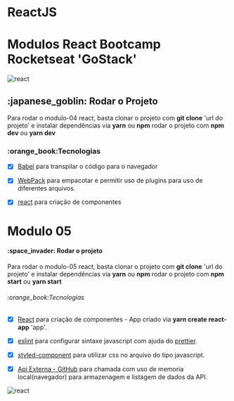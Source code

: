 # ReactJS

<h1>Modulos React Bootcamp Rocketseat 'GoStack'</h1>

![react](https://user-images.githubusercontent.com/54008916/106015579-6248c400-609d-11eb-82dd-54f89c96888e.png)

<h2> :japanese_goblin: Rodar o Projeto </h2>
<a align="center">Para rodar o modulo-04 react, basta clonar o projeto com <b>git clone</b> 'url do projeto' e instalar dependências via <b>yarn</b> ou <b>npm</b><a/>
  <a align="center">rodar o projeto com <b>npm dev</b> ou <b>yarn dev</b></a>  
  
<h3>:orange_book:Tecnologias</h3>

- [x] [Babel](https://babeljs.io/) para transpilar o código para o navegador

- [x] [WebPack](https://webpack.js.org/) para empacotar e permitir uso de plugins para uso de diferentes arquivos.

- [x] [react](https://pt-br.reactjs.org/) para criação de componentes 


<h1>Modulo 05</h1>

<h4>:space_invader: Rodar o projeto</h4>
  <a align="center">Para rodar o modulo-05 react, basta clonar o projeto com <b>git clone</b> 'url do projeto' e instalar dependências via <b>yarn</b> ou <b>npm</b> </a>
  <a align="center">rodar o projeto com <b>npm start</b> ou <b>yarn start</b> </a> 

  
<h6>:orange_book:Tecnologias</h6>

- [x] [React](https://pt-br.reactjs.org/) para criação de componentes - App criado via  <b><strong>yarn create  react-app</b></strong> 'app'. 

- [x] [eslint](https://eslint.org/) para configurar sintaxe javascript com ajuda do [prettier](https://prettier.io/).

- [x] [styled-component](https://styled-components.com/) para utilizar css no arquivo do tipo javascript.

- [x] [Api Externa - GitHub](https://api.github.com/) para chamada com uso de memoria local(navegador) para armazenagem e listagem de dados da API.


![react](https://user-images.githubusercontent.com/54008916/106029011-6976ce80-60ab-11eb-8fd8-ce15f58e66ec.png)
